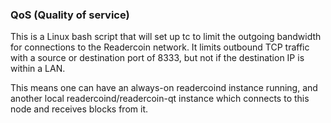 ### QoS (Quality of service) ###

This is a Linux bash script that will set up tc to limit the outgoing bandwidth for connections to the Readercoin network. It limits outbound TCP traffic with a source or destination port of 8333, but not if the destination IP is within a LAN.

This means one can have an always-on readercoind instance running, and another local readercoind/readercoin-qt instance which connects to this node and receives blocks from it.
